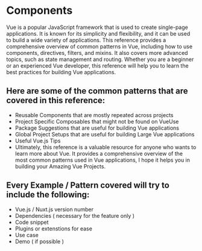# Components

Vue is a popular JavaScript framework that is used to create single-page applications. It is known for its simplicity and flexibility, and it can be used to build a wide variety of applications. This reference provides a comprehensive overview of common patterns in Vue, including how to use components, directives, filters, and mixins. It also covers more advanced topics, such as state management and routing. Whether you are a beginner or an experienced Vue developer, this reference will help you to learn the best practices for building Vue applications.

## Here are some of the common patterns that are covered in this reference:

* Reusable Components that are mostly repeated across projects
* Project Specific Composables that might not be found on VueUse
* Package Suggestions that are useful for building Vue applications
* Global Project Setups that are useful for building Large Vue applications
* Useful Vue.js Tips
* Ultimately, this reference is a valuable resource for anyone who wants to learn more about Vue. It provides a comprehensive overview of the most common patterns used in Vue applications, I hope it helps you in building your Amazing Vue Projects.

## Every Example / Pattern covered will try to include the following:

* Vue.js / Nuxt.js version number
* Dependencies ( necessary for the feature only )
* Code snippet
* Plugins or extenstions for ease
* Use case
* Demo ( if possible )
